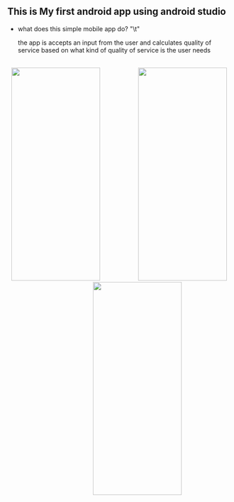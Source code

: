 ## This is My first android app using android studio

- what does this simple mobile app do?
 "\t"  <p>the app is accepts an input from the user and calculates quality of service based on what kind of quality of service is the user needs </p>
 
<br />
<div align="center" >
  <span margin="30px">
    <img   src="https://github.com/user-attachments/assets/0ba89f0a-cbd2-465d-bf0f-b21ccc1005f2" width="200" height="480px" /> &nbsp;&nbsp;&nbsp;&nbsp;&nbsp;&nbsp;&nbsp;&nbsp;&nbsp;&nbsp;&nbsp;&nbsp;&nbsp;&nbsp;&nbsp;&nbsp;&nbsp;&nbsp;&nbsp;&nbsp;
  </span>
  <span style="margin-right: 40px;" >
    <img src="https://github.com/user-attachments/assets/0989dfe9-a385-4254-9313-713ad1b9d477" width="200px" height="480px" /> &nbsp;&nbsp;&nbsp;&nbsp;&nbsp;&nbsp;&nbsp;&nbsp;&nbsp;&nbsp;&nbsp;&nbsp;&nbsp;&nbsp;&nbsp;&nbsp;&nbsp;&nbsp;&nbsp;&nbsp;
  </span>
  <span style="margin-right: 40px;">
<img  src="https://github.com/user-attachments/assets/7fdf8fba-1eba-4fe0-a49c-ba5cd8cdc15b" width="200px" height="480px" />
</span>
</div>
